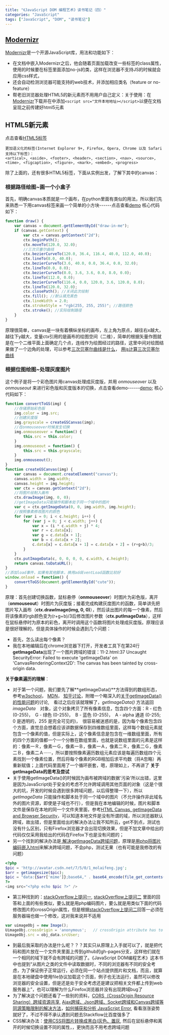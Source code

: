 ```yaml
---
title: "《JavaScript DOM 编程艺术》读书笔记（四）"
categories: "JavaScript"
tags: ["JavaScript", "DOM", "读书笔记"]
---
```



## [Modernizr](http://www.modernizr.com/)
[Modernizr](https://modernizr.com/docs)是一个开源JavaScript库，用法和功能如下：

- 在文档中嵌入Modernizr之后，他会随着页面加载改变一些标签的class属性，使用的时候要在<html>标签里面添加no-js的类，这样在浏览器不支持JS的时候就会应用css样式，
- 还会自动检测浏览器可能支持的web技术，并添加相应类名（feature or no-feature）
- 帮老旧浏览器处理HTML5的新元素而不用用户自己定义：关于使用：在[Modernizr](http://www.modernizr.com/)下载并在<head>中添加`<script src="文件本地地址></script>`以便在文档呈现之前传建好html5元素
## HTML5新元素
点击查看[HTML5标签](http://www.w3school.com.cn/tags/index.asp)

```
更加语义化的标签(Internet Explorer 9+, Firefox, Opera, Chrome 以及 Safari 支持以下标签)：
<artical>, <aside>, <footer>, <header>, <section>, <nav>, <source>, <time>, <figcaption>, <figure>, <mark>, <embed>, <progress>
```

除了上面的，还有很多HTML5标签，下面从实例出发，了解下其中的canvas：
### 根据路径绘图~画一个小盒子

首先，明确canvas本质就是一个画布，在python里面有类似的用法，所以我们先来熟悉一下用canvas标签来画一个简单的小方块------点击查看[demo](http://ppmeng.github.io/somedemo/HTML/11.html)
核心代码如下：

```javascript
function draw() {
	var canvas = document.getElementById("draw-in-me");
	if (canvas.getContext) {
		var ctx = canvas.getContext("2d");
		ctx.beginPath();
		ctx.moveTo(120.0, 32.0);
		//三次贝塞尔曲线
		ctx.bezierCurveTo(120.0, 36.4, 116.4, 40.0, 112.0, 40.0);
		ctx.lineTo(8.0, 40.0);
		ctx.bezierCurveTo(3.6, 40.0, 0.0, 36.4, 0.0, 32.0);
		ctx.lineTo(0.0, 8.0);
		ctx.bezierCurveTo(0.0, 3.6, 3.6, 0.0, 8.0, 0.0);
		ctx.lineTo(112.0, 0.0);
		ctx.bezierCurveTo(116.4, 0.0, 120.0, 3.6, 120.0, 8.0);
		ctx.lineTo(120.0, 32.0);
		ctx.closePath(); //关闭此次绘制
		ctx.fill(); //默认填充黑色
		ctx.lineWidth = 2.0;
		ctx.strokeStyle = "rgb(255, 255, 255)"; //路径颜色
		ctx.stroke(); //实际绘制路径
	}
}
```

原理很简单，canvas是一块有着横纵坐标的画布，左上角为原点，越往右x越大，越往下y越大，变量ctx引用的是画布的绘图空间（二维），简单的根据矢量作图就是在一个二维平面上面确定几个点，连线作为绘图经过的路径，这里中间对绘图结果做了一个边角的处理，可以参考[三次贝塞尔曲线是什么](http://www.w3school.com.cn/tags/canvas_beziercurveto.asp)，  [用js计算三次贝塞尔曲线](http://bbs.9ria.com/thread-71296-1-1.html)

### 根据位图绘图~处理灰度图片
这个例子是将一个彩色图片用canvas处理成灰度版，并用 *onmouseover* 以及 *onmouseout* 来进行彩色版和灰度版本的切换，点击查看demo------[demo](http://ppmeng.github.io/somedemo/HTML/11-2.html);
核心代码如下：

```javascript
function convertToGS(img) {
    //存储原始彩色版
    img.color = img.src;
    //创建灰度版
    img.grayscale = createGSCanvas(img);
	//在onmouseover时候发生切换
    img.onmouseover = function() {
        this.src = this.color;
    }
    img.onmouseout = function() {
        this.src = this.grayscale;
    }
    img.onmouseout();
}
function createGSCanvas(img) {
    var canvas = document.createElement("canvas");
    canvas.width = img.width;
    canvas.height = img.height;
	var ctx = canvas.getContext("2d");
	//将图片绘制入画布
    ctx.drawImage(img, 0, 0);
    //getImageData只能操作和脚本处于同一个域中的图片
    var c = ctx.getImageData(0, 0, img.width, img.height);
    //按照像素修改图片的颜色
    for (var i = 0; i < c.height; i++) {
    	for (var j = 0; j < c.width; j++) {
    	    var x = (i * c.width + j) * 4;
    	    var r = c.data[x];
    	    var g = c.data[x + 1];
    	    var b = c.data[x + 2];
    	    c.data[x] = c.data[x + 1] = c.data[x + 2] = (r+g+b)/3;
        }
    }
    ctx.putImageData(c, 0, 0, 0, 0, c.width, c.height);
    return canvas.toDataURL();
}
//添加load事件，如果有其他脚本，换用addEventLoad函数比较好
window.onload = function() {
    convertToGS(document.getElementById("cute"));
}
```

原理：首先创建切换函数，鼠标悬停（**onmouseover**）时图片为彩色版，离开（**onmouseout**）时图片为灰度版；接着完成构建灰度图片的函数，简单讲先把图片写入画布（**ctx.drawImage(img, 0, 0)**），然后读出图片的每一个像素，然后将该像素的rgb颜色变为(r+g+b)/3后修改图片参数（**ctx.putImageData**），这样在鼠标悬停时为原本的彩色，离开时调用这个函数将图片处理成灰度版。原理应该是很好理解的，但是具体操作的时候会遇到几个问题：
- 首先，怎么读出每个像素？
- 我在本地编辑后在chrome浏览器下打开，开发者工具下在第24行**getImageData**出现了一个图片跨域的错误：11-2.html:37 Uncaught SecurityError: Failed to execute 'getImageData' on 'CanvasRenderingContext2D': The canvas has been tainted by cross-origin data.

**关于像素遍历的理解**：

- 对于第一个问题，我们要先了解**getImageData()**方法得到的数组形态，参考[w3school](http://www.w3school.com.cn/tags/canvas_getimagedata.asp)， [MDN](https://developer.mozilla.org/en-US/docs/Web/API/CanvasRenderingContext2D/getImageData)， [知乎讨论](https://www.zhihu.com/question/39819798/answer/83252754)，附赠一个略深入的[关于getImageData()的性能问题](http://sphinx.oupeng.com/articles/the-stories-about-getimagedata-and-putimagedata)的讨论,　看过之后应该就理解了，*getImageData()* 方法返回 *imageData*　对象，这个对象拷贝了所有像素信息，包含四个方面：R - 红色 (0-255)，　G - 绿色 (0-255)，　B - 蓝色 (0-255)，　A - alpha 通道 (0-255; 0 是透明的，255 是完全可见的)，　很容易被迷惑的是，因为每个像素包含四个方面，直觉总会想着应该讲数据保存到四维数组里面，这样每个数组元素就包含一个像素的值，但是实际上，这个像素信息是包含在一维数组里面，所有的四个方面的值都一个一个分散在数组里面，也就是说数组里面的元素是这样的：像素一Ｒ，像素一Ｇ，像素一Ｂ，像素一Ａ，像素二Ｒ，像素二Ｇ，像素二Ｂ，像素二Ａ······，所以要按照像素遍历数组元素应该是每遍历数组四个元素找到一个像素位置，然后将每个像素的RGB相加后求平均数（将A忽略）再重新赋值；上面代码里面用了一个循环嵌套，嗯，原理如上，不再讲了
 **关于getImageData的思考及尝试**
- 关于使用getImageData()的时候因为画布被跨域的数据'污染'所以出错，这里是因为JavaScript处于安全的考虑不允许跨域调用其他页面的对象（这是个很大的坑，开发的时候会遇到很多跨域问题，以后得整理一下），所以 *getImageData* 只能操作和脚本处于同一个域中的图片（不允许操作非此域名外的图片资源，即使是子域也不行），但是我在本地编辑的时候，图片和脚本文件是保存在本地的同一个文件夹里面，参考[HTML Canvas, getImageData and Browser Security](http://blog.project-sierra.de/archives/1577)，可以知道本地文件是没有所谓的域，所以浏览器默认跨域，故出错，但是里面给出的解决办法让我不知所云，get不到点，测试也没有什么区别，只有Firefox浏览器才会出现切换效果，但是不加文章中给出的代码仅仅采用我给出的代码在Firefox下也是没有问题的；
- 另一个找到的解决办法是[ 解决getImageData跨域问题](http://blog.csdn.net/molaifeng/article/details/42293509)，原理是[用php将图片编码嵌入html](http://blog.csdn.net/molaifeng/article/details/9617327)来解决跨域问题，不会php，测试无果（也有可能是我修改的有问题）

```php
<?php  
$pic = 'http://avatar.csdn.net/7/5/0/1_molaifeng.jpg';  
$arr = getimagesize($pic);  
$pic = "data:{$arr['mime']};base64," . base64_encode(file_get_contents($pic));  
?>  
<img src="<?php echo $pic ?>" /> 
```

- 第三种找到的：[stackOverflow上提问一](http://stackoverflow.com/questions/26688168/uncaught-securityerror-failed-to-execute-getimagedata-on-canvasrenderingcont), [stackOverflow上提问二](http://stackoverflow.com/questions/22097747/getimagedata-error-the-canvas-has-been-tainted-by-cross-origin-data) 里面的回答和上面的有些类似，要么就是用php编码图片，要么就是用类似下面的代码修改图片的crossOrigin属性，但是根据[stackOverflow上提问二](http://stackoverflow.com/questions/22097747/getimagedata-error-the-canvas-has-been-tainted-by-cross-origin-data)回答一必须在服务器端也做一个修改，这对我来说并不适用

```javascript
var uimageObj = new Image();
UimageObj.crossOrigin = 'anonymous';   // crossOrigin attribute has to be set before setting src.If reversed, it wont work.  
UimageObj.src = obj_data.srcUser;
```

- 到最后我采取的办法是什么呢？？？其实只从原理上入手就可以了，就是把代码和图片放在一个文件夹里面上传到github的gh-pages分支，这样他们就在一个相同的域下就不会有跨域的问题了。《JavaScript DOM编程艺术》这本书中也提到“从图片之类的文件中读取数据时，不同的浏览器有不同的安全考虑，为了保证例子正常运行，必须在同一个站点提供图片和文档，而且，就算是在本地硬盘中使用file协议加载这个页面，例子也无法运行，虽然可以修改浏览器的安全设置，但是还是处于安全考虑还是建议把相关文件都上传到web服务器上”，也可以理解为什么Firefox浏览器并没有出现跨域bug了
- 为了解决这个问题还看了一些别的资料，[CORS（CrossOrigin Resource Sharing）跨域资源共享](http://www.it165.net/pro/html/201412/29106.html), [Ajax跨域、Json跨域、Socket跨域和Canvas跨域等同源策略限制的解决方法](http://blog.csdn.net/freshlover/article/details/44223467#comments)，[如何捕获和分析 JavaScript Error](http://www.css88.com/archives/5014), 看看涨涨姿势就好了，不过不得不承认遇到问题去Stackflow比百度强多了
- CSS解决办法：[使用CSS将图片转换成黑白(灰色、置灰](http://www.zhangxinxu.com/wordpress/2012/08/css-svg-filter-image-grayscale/), 然后在鼠标悬停和离开的时候切换设置不同的属性，，更快而且不用考虑跨域问题